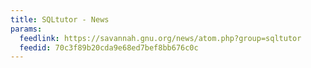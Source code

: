 ```yaml
---
title: SQLtutor - News
params:
  feedlink: https://savannah.gnu.org/news/atom.php?group=sqltutor
  feedid: 70c3f89b20cda9e68ed7bef8bb676c0c
---
```

